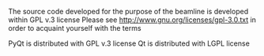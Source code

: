 The source code developed for the purpose of the beamline is developed within GPL v.3 license 
Please see http://www.gnu.org/licenses/gpl-3.0.txt in order to acquaint yourself with the terms 

PyQt is distributed with GPL v.3 license
Qt is distributed with LGPL license
